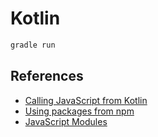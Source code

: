 # Kotlin

```sh
gradle run
```

## References

* [Calling JavaScript from Kotlin](https://kotlinlang.org/docs/reference/js-interop.html)
* [Using packages from npm](https://kotlinlang.org/docs/tutorials/javascript/using-packages-from-npm.html)
* [JavaScript Modules](https://kotlinlang.org/docs/reference/js-modules.html)
